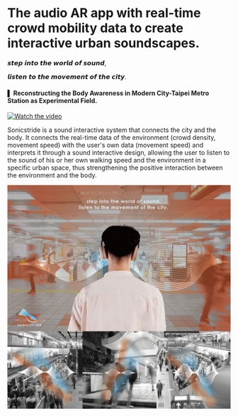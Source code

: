 # The audio AR app with real-time crowd mobility data to create interactive urban soundscapes.

𝙨𝙩𝙚𝙥 𝙞𝙣𝙩𝙤 𝙩𝙝𝙚 𝙬𝙤𝙧𝙡𝙙 𝙤𝙛 𝙨𝙤𝙪𝙣𝙙,

𝙡𝙞𝙨𝙩𝙚𝙣 𝙩𝙤 𝙩𝙝𝙚 𝙢𝙤𝙫𝙚𝙢𝙚𝙣𝙩 𝙤𝙛 𝙩𝙝𝙚 𝙘𝙞𝙩𝙮.

#### ▌ Reconstructing the Body Awareness in Modern City-Taipei Metro Station as Experimental Field.

[![Watch the video](https://i.ytimg.com/an_webp/UU0GFRJjhLY/mqdefault_6s.webp?du=3000&sqp=CKqBnKMG&rs=AOn4CLAKYKX29VveIxx3yiaYFxal9T9oYA)](https://www.youtube.com/watch?v=UU0GFRJjhLY)

Sonicstride is a sound interactive system that connects the city and the body. It connects the real-time data of the environment (crowd density, movement speed) with the user's own data (movement speed) and interprets it through a sound interactive design, allowing the user to listen to the sound of his or her own walking speed and the environment in a specific urban space, thus strengthening the positive interaction between the environment and the body.

![image](Image/Key_Vision_Design.jpg)


